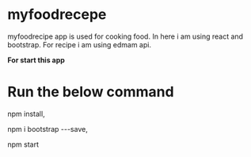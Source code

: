# myfoodrecepe
myfoodrecipe app is used for cooking food. In here i am using react and bootstrap. For recipe i am using edmam api.

****For start this app****
# Run the below command
npm install,

npm i bootstrap ---save,

npm start
